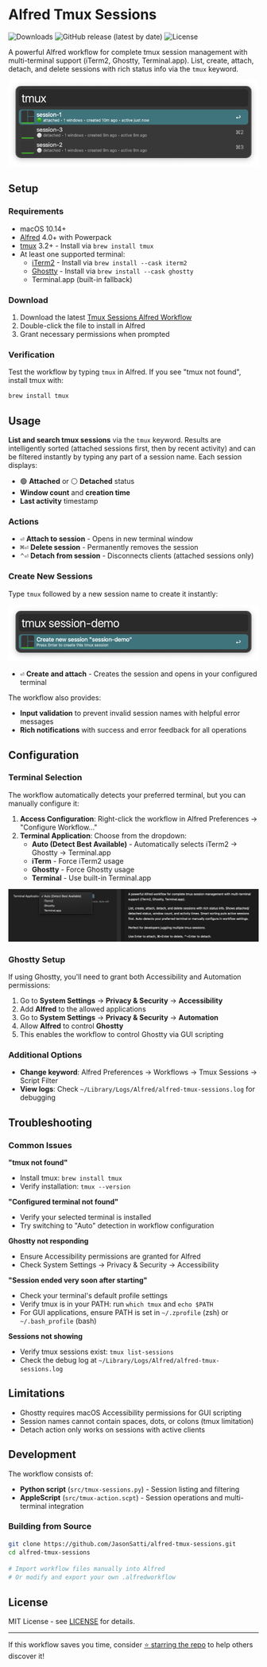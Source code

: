 # Alfred Tmux Sessions

![Downloads](https://img.shields.io/github/downloads/JasonSatti/alfred-tmux-sessions/total)
![GitHub release (latest by date)](https://img.shields.io/github/v/release/JasonSatti/alfred-tmux-sessions)
![License](https://img.shields.io/github/license/JasonSatti/alfred-tmux-sessions)

A powerful Alfred workflow for complete tmux session management with multi-terminal support (iTerm2, Ghostty, Terminal.app). List, create, attach, detach, and delete sessions with rich status info via the `tmux` keyword.

![Alfred Tmux Sessions Demo](screenshots/session-list.png)

## Setup

### Requirements

- macOS 10.14+
- [Alfred](https://www.alfredapp.com/) 4.0+ with Powerpack
- [tmux](https://github.com/tmux/tmux) 3.2+ - Install via `brew install tmux`
- At least one supported terminal:
  - [iTerm2](https://iterm2.com/) - Install via `brew install --cask iterm2`
  - [Ghostty](https://ghostty.org/) - Install via `brew install --cask ghostty`
  - Terminal.app (built-in fallback)

### Download

1. Download the latest [Tmux Sessions Alfred Workflow](https://github.com/JasonSatti/alfred-tmux-sessions/releases/latest)
2. Double-click the file to install in Alfred
3. Grant necessary permissions when prompted

### Verification

Test the workflow by typing `tmux` in Alfred. If you see "tmux not found", install tmux with:

```bash
brew install tmux
```

## Usage

**List and search tmux sessions** via the `tmux` keyword. Results are intelligently sorted (attached sessions first, then by recent activity) and can be filtered instantly by typing any part of a session name. Each session displays:
- 🟢 **Attached** or ⚪ **Detached** status
- **Window count** and **creation time** 
- **Last activity** timestamp

### Actions

* <kbd>⏎</kbd> **Attach to session** - Opens in new terminal window
* <kbd>⌘</kbd><kbd>⏎</kbd> **Delete session** - Permanently removes the session
* <kbd>⌃</kbd><kbd>⏎</kbd> **Detach from session** - Disconnects clients (attached sessions only)

### Create New Sessions

Type `tmux` followed by a new session name to create it instantly:

![Create Session](screenshots/create-session.png)

* <kbd>⏎</kbd> **Create and attach** - Creates the session and opens in your configured terminal

The workflow also provides:
- **Input validation** to prevent invalid session names with helpful error messages
- **Rich notifications** with success and error feedback for all operations

## Configuration

### Terminal Selection

The workflow automatically detects your preferred terminal, but you can manually configure it:

1. **Access Configuration**: Right-click the workflow in Alfred Preferences → "Configure Workflow..."
2. **Terminal Application**: Choose from the dropdown:
   - **Auto (Detect Best Available)** - Automatically selects iTerm2 → Ghostty → Terminal.app
   - **iTerm** - Force iTerm2 usage
   - **Ghostty** - Force Ghostty usage
   - **Terminal** - Use built-in Terminal.app

![Workflow Configuration](screenshots/workflow-config.png)

### Ghostty Setup

If using Ghostty, you'll need to grant both Accessibility and Automation permissions:

1. Go to **System Settings** → **Privacy & Security** → **Accessibility**
2. Add **Alfred** to the allowed applications
3. Go to **System Settings** → **Privacy & Security** → **Automation**
4. Allow **Alfred** to control **Ghostty**
5. This enables the workflow to control Ghostty via GUI scripting

### Additional Options

- **Change keyword**: Alfred Preferences → Workflows → Tmux Sessions → Script Filter
- **View logs**: Check `~/Library/Logs/Alfred/alfred-tmux-sessions.log` for debugging

## Troubleshooting

### Common Issues

**"tmux not found"**
- Install tmux: `brew install tmux`
- Verify installation: `tmux --version`

**"Configured terminal not found"**
- Verify your selected terminal is installed
- Try switching to "Auto" detection in workflow configuration

**Ghostty not responding**
- Ensure Accessibility permissions are granted for Alfred
- Check System Settings → Privacy & Security → Accessibility

**"Session ended very soon after starting"**
- Check your terminal's default profile settings
- Verify tmux is in your PATH: run `which tmux` and `echo $PATH`
- For GUI applications, ensure PATH is set in `~/.zprofile` (zsh) or `~/.bash_profile` (bash)

**Sessions not showing**
- Verify tmux sessions exist: `tmux list-sessions`
- Check the debug log at `~/Library/Logs/Alfred/alfred-tmux-sessions.log`

## Limitations

- Ghostty requires macOS Accessibility permissions for GUI scripting
- Session names cannot contain spaces, dots, or colons (tmux limitation)
- Detach action only works on sessions with active clients

## Development

The workflow consists of:
- **Python script** (`src/tmux-sessions.py`) - Session listing and filtering
- **AppleScript** (`src/tmux-action.scpt`) - Session operations and multi-terminal integration

### Building from Source

```bash
git clone https://github.com/JasonSatti/alfred-tmux-sessions.git
cd alfred-tmux-sessions

# Import workflow files manually into Alfred
# Or modify and export your own .alfredworkflow
```

## License

MIT License - see [LICENSE](LICENSE) for details.

---

If this workflow saves you time, consider [⭐ starring the repo](https://github.com/JasonSatti/alfred-tmux-sessions) to help others discover it!
